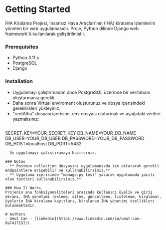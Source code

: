 # Getting Started
İHA Kiralama Projesi, İnsansız Hava Araçları'nın (İHA) kiralama işlemlerini yöneten bir web uygulamasıdır. Proje, Python dilinde Django web framework'ü kullanılarak geliştirilmiştir.

### Prerequisites
- Python 3.11.x
- PostgreSQL
- Django

### Installation
- Uygulamayı çalıştırmadan önce PostgreSQL üzerinde bir veritabanı oluşturmanız gerekli.
- Daha sonra Virtual enviroment oluşturunuz ve dosya içerisindeki gereklilikleri yükleyiniz.
- "rentAIha" dosyası içerisine .env dosyası oluturmalı ve aşağıdaki verileri yazmalısınız:
    ```python
SECRET_KEY=YOUR_SECRET_KEY
DB_NAME=YOUR_DB_NAME
DB_USER=YOUR_DB_USER
DB_PASSWORD=YOUR_DB_PASSWORD
DB_HOST=localhost
DB_PORT=5432
```
- Ve uygulamayı çalıştıramaya hazırsınız.

### Notes
- ** Postman collection dosyasını uygulamanızda içe aktararak gerekli endpointlere erişebilir ve kullanabilirsiniz.**
- ** Uygulama içerisinde "manage.py test" yazarak uygulamada yazılı olan testleri kullanabilirsiniz.**

### How It Works
Projenin ana fonksiyonaliteleri arasında kullanıcı üyelik ve giriş ekranı, İHA yönetimi (ekleme, silme, güncelleme, listeleme, kiralama), üyelerin İHA kiralama kayıtları, kiralanan İHA yönetimi özellikleri bulunmaktadır.

# Authors
- Umut Can - [linkedin](https://www.linkedin.com/in/umut-can-0a7417157/)
